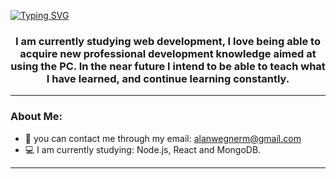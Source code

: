 [![Typing SVG](https://readme-typing-svg.demolab.com?font=Fira+Code&pause=1000&color=F7380C&random=false&width=435&lines=Hello+dear!+My+name+is+Alan+😄)](https://git.io/typing-svg)


<div id="header" align="center">
  
  
<h3 align="center">
I am currently studying web development, I love being able to acquire new professional development knowledge aimed at using the PC. In the near future I intend to be able to teach what I have learned, and continue learning constantly.</h3>
</div>

---
### About Me:
- :email: you can contact me through my email: alanwegnerm@gmail.com
- :computer: I am currently studying: Node.js, React and MongoDB.
---

